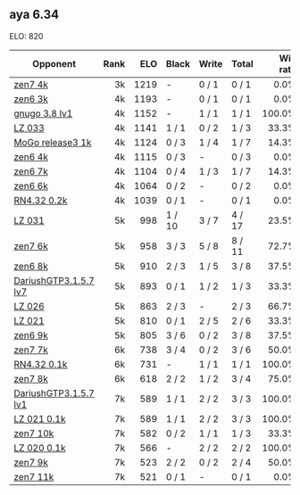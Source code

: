 ## aya 6.34 ##

ELO: 820

Opponent | Rank | ELO | Black | Write | Total | Win rate
---------|-----:|----:|-------|-------|-------|-------:
[zen7 4k](zen7%204k.md) | 3k | 1219 | - | 0 / 1 | 0 / 1 | 0.0%
[zen6 3k](zen6%203k.md) | 4k | 1193 | - | 0 / 1 | 0 / 1 | 0.0%
[gnugo 3.8 lv1](gnugo%203.8%20lv1.md) | 4k | 1152 | - | 1 / 1 | 1 / 1 | 100.0%
[LZ 033](LZ%20033.md) | 4k | 1141 | 1 / 1 | 0 / 2 | 1 / 3 | 33.3%
[MoGo release3 1k](MoGo%20release3%201k.md) | 4k | 1124 | 0 / 3 | 1 / 4 | 1 / 7 | 14.3%
[zen6 4k](zen6%204k.md) | 4k | 1115 | 0 / 3 | - | 0 / 3 | 0.0%
[zen6 7k](zen6%207k.md) | 4k | 1104 | 0 / 4 | 1 / 3 | 1 / 7 | 14.3%
[zen6 6k](zen6%206k.md) | 4k | 1064 | 0 / 2 | - | 0 / 2 | 0.0%
[RN4.32 0.2k](RN4.32%200.2k.md) | 4k | 1039 | 0 / 1 | - | 0 / 1 | 0.0%
[LZ 031](LZ%20031.md) | 5k | 998 | 1 / 10 | 3 / 7 | 4 / 17 | 23.5%
[zen7 6k](zen7%206k.md) | 5k | 958 | 3 / 3 | 5 / 8 | 8 / 11 | 72.7%
[zen6 8k](zen6%208k.md) | 5k | 910 | 2 / 3 | 1 / 5 | 3 / 8 | 37.5%
[DariushGTP3.1.5.7 lv7](DariushGTP3.1.5.7%20lv7.md) | 5k | 893 | 0 / 1 | 1 / 2 | 1 / 3 | 33.3%
[LZ 026](LZ%20026.md) | 5k | 863 | 2 / 3 | - | 2 / 3 | 66.7%
[LZ 021](LZ%20021.md) | 5k | 810 | 0 / 1 | 2 / 5 | 2 / 6 | 33.3%
[zen6 9k](zen6%209k.md) | 5k | 805 | 3 / 6 | 0 / 2 | 3 / 8 | 37.5%
[zen7 7k](zen7%207k.md) | 6k | 738 | 3 / 4 | 0 / 2 | 3 / 6 | 50.0%
[RN4.32 0.1k](RN4.32%200.1k.md) | 6k | 731 | - | 1 / 1 | 1 / 1 | 100.0%
[zen7 8k](zen7%208k.md) | 6k | 618 | 2 / 2 | 1 / 2 | 3 / 4 | 75.0%
[DariushGTP3.1.5.7 lv1](DariushGTP3.1.5.7%20lv1.md) | 7k | 589 | 1 / 1 | 2 / 2 | 3 / 3 | 100.0%
[LZ 021 0.1k](LZ%20021%200.1k.md) | 7k | 589 | 1 / 1 | 2 / 2 | 3 / 3 | 100.0%
[zen7 10k](zen7%2010k.md) | 7k | 582 | 0 / 2 | 1 / 1 | 1 / 3 | 33.3%
[LZ 020 0.1k](LZ%20020%200.1k.md) | 7k | 566 | - | 2 / 2 | 2 / 2 | 100.0%
[zen7 9k](zen7%209k.md) | 7k | 523 | 2 / 2 | 0 / 2 | 2 / 4 | 50.0%
[zen7 11k](zen7%2011k.md) | 7k | 521 | 0 / 1 | - | 0 / 1 | 0.0%
